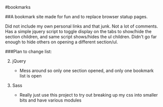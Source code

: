 #bookmarks

##A bookmark site made for fun and to replace browser statup pages.

  Did not include my own personal links and that junk. Not a lot of comments. Has a simple jquery script to toggle display on the tabs to show/hide the section children, and same script shows/hides the ul children. Didn't go far enough to hide others on opening a different section/ul. 

###Plan to change list:


2. jQuery
    * Mess around so only one section opened, and only one bookmark list is open


3. Sass
    * Really just use this project to try out breaking up my css into smaller bits and have various modules
